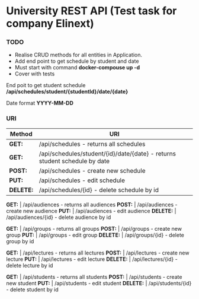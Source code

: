 
# University REST API  (Test task for company Elinext)

### TODO

* Realise CRUD methods for all entities in Application.
* Add end point to get schedule by student and date
* Must start with command **docker-compouse up -d**
* Cover with tests


 End poit to get student schedule **/api/schedules/student/{studentId}/date/{date}**
 
 Date format **YYYY-MM-DD**
 
 ### URI
 
 Method    | URI
------     | ------
**GET:**   |        /api/schedules - returns all schedules
**GET:**   |       /api/schedules/student/{id}/date/{date} - returns student schedule by date
**POST:**  |        /api/schedules - create new schedule
**PUT:**   |          /api/schedules - edit schedule
**DELETE:**|      /api/schedules/{id} - delete schedule by id

**GET:**   |        /api/audiences - returns all audiences
**POST:**  |      /api/audiences - create new audience
**PUT:**   |        /api/audiences - edit audience
**DELETE:** |   /api/audiences/{id} - delete audience by id

**GET:**   |        /api/groups - returns all groups
**POST:**   |     /api/groups - create new group
**PUT:**   |        /api/groups - edit group
**DELETE:** |   /api/groups/{id} - delete group by id

**GET:**   |        /api/lectures - returns all lectures
**POST:**  |      /api/lectures - create new lecture
**PUT:**   |        /api/lectures - edit lecture
**DELETE:** |   /api/lectures/{id} - delete lecture by id

**GET:**   |        /api/students - returns all students
**POST:**   |     /api/students - create new student
**PUT:**    |       /api/students - edit student
**DELETE:**  |  /api/students/{id} - delete student by id

